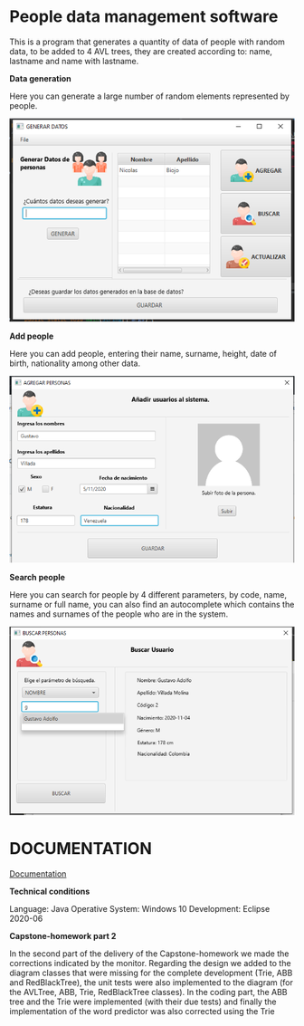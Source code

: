 # People data management software

This is a program that generates a quantity of data of people with random data, to be added to 4 AVL trees, they are created according to: name, lastname and name with lastname.


**Data generation**

Here you can generate a large number of random elements represented by people.

![generate data](https://github.com/andrescuellar123/Data-Base/blob/main/Resources/generardatos.png)

**Add people**

Here you can add people, entering their name, surname, height, date of birth, nationality among other data.

![Add people](https://github.com/andrescuellar123/Data-Base/blob/main/Resources/agregarpersona.png)


**Search people**

Here you can search for people by 4 different parameters, by code, name, surname or full name, you can also find an autocomplete which contains the names and surnames of the people who are in the system.


![Search people](https://github.com/andrescuellar123/Data-Base/blob/main/Resources/buscarpersona.png)



# DOCUMENTATION

[Documentation](https://github.com/andrescuellar123/Data-Base/blob/main/docs/Requerimientos.pdf)


**Technical conditions**

Language: Java
Operative System: Windows 10
Development: Eclipse 2020-06


**Capstone-homework part 2**

In the second part of the delivery of the Capstone-homework we made the corrections indicated by the monitor. Regarding the design we added to the diagram classes that were missing for the complete development (Trie, ABB and RedBlackTree), the unit tests were also implemented to the diagram (for the AVLTree, ABB, Trie, RedBlackTree classes). In the coding part, the ABB tree and the Trie were implemented (with their due tests) and finally the implementation of the word predictor was also corrected using the Trie
